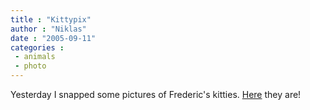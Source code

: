 ```yaml
---
title : "Kittypix"
author : "Niklas"
date : "2005-09-11"
categories : 
 - animals
 - photo
---
```


Yesterday I snapped some pictures of Frederic's kitties. [Here](http://www.niklasblog.com/gallery2/main.php?g2_view=core.ShowItem&g2_itemId=466) they are!
